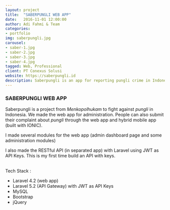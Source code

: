 ```yaml
---
layout: project
title:  "SABERPUNGLI WEB APP"
date:   2016-11-01 12:00:00
author: Adi Fahmi & Team
categories:
- portfolio
img: saberpungli.jpg
carousel:
- saber-1.jpg
- saber-2.jpg
- saber-3.jpg
- saber-4.jpg
tagged: Web, Professional
client: PT Conexus Solusi
website: https://saberpungli.id
description: Saberpungli is an app for reporting pungli crime in Indonesia
---
```

<h3>SABERPUNGLI WEB APP</h3>

<p>Saberpungli is a project from <em>Menkopolhukam</em> to fight against <em>pungli</em> in Indonesia. We made the web app for administration. People can also submit their complaint about&nbsp;<em>pungli</em> through the web app and hybrid mobile app (built with IONIC).<br>
  
<p>I made several modules for the web app (admin dashboard page and some administration modules)</p>
<p>I also made the RESTful API (in separated app) with Laravel using JWT as API Keys. This is my first time build an API with keys.</p>

<p><br /> Tech Stack :</p>
<ul>
    <li>Laravel 4.2 (web app)</li>
    <li>Laravel 5.2 (API Gateway) with JWT as API Keys</li>
    <li>MySQL</li>
    <li>Bootstrap</li>
    <li>jQuery</li>
</ul>
